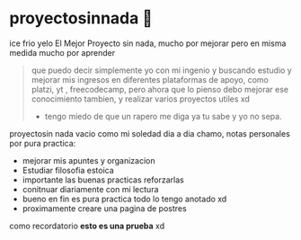 # proyectosinnada   🥶
ice frio yelo
El Mejor Proyecto sin nada, mucho por mejorar pero en misma medida mucho por aprender
> que puedo decir simplemente yo con mi ingenio y buscando estudio y mejorar mis ingresos en diferentes plataformas de apoyo, como platzi, yt , freecodecamp, pero ahora que lo pienso debo mejorar ese conocimiento tambien, y realizar varios proyectos utiles xd
> - tengo miedo de que un rapero me diga ya tu sabe y yo no sepa.

proyectosin nada vacio como mi soledad dia a dia chamo, notas personales por pura practica:
* mejorar mis apuntes y organizacion 
* Estudiar filosofia estoica 
* importante las buenas practicas reforzarlas
* conitnuar diariamente con mi lectura
* bueno en fin es pura practica todo lo tengo anotado xd
* proximamente creare una pagina de postres

como recordatorio **esto es una prueba** xd